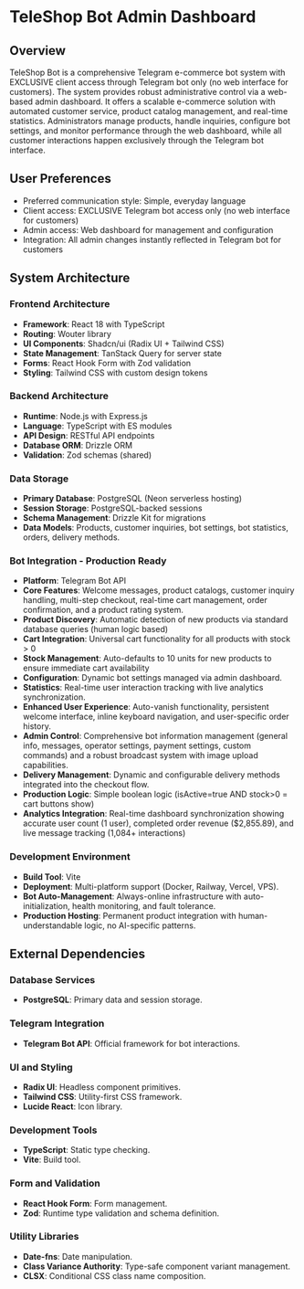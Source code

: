 # TeleShop Bot Admin Dashboard

## Overview
TeleShop Bot is a comprehensive Telegram e-commerce bot system with EXCLUSIVE client access through Telegram bot only (no web interface for customers). The system provides robust administrative control via a web-based admin dashboard. It offers a scalable e-commerce solution with automated customer service, product catalog management, and real-time statistics. Administrators manage products, handle inquiries, configure bot settings, and monitor performance through the web dashboard, while all customer interactions happen exclusively through the Telegram bot interface.

## User Preferences
- Preferred communication style: Simple, everyday language
- Client access: EXCLUSIVE Telegram bot access only (no web interface for customers)
- Admin access: Web dashboard for management and configuration
- Integration: All admin changes instantly reflected in Telegram bot for customers

## System Architecture

### Frontend Architecture
- **Framework**: React 18 with TypeScript
- **Routing**: Wouter library
- **UI Components**: Shadcn/ui (Radix UI + Tailwind CSS)
- **State Management**: TanStack Query for server state
- **Forms**: React Hook Form with Zod validation
- **Styling**: Tailwind CSS with custom design tokens

### Backend Architecture
- **Runtime**: Node.js with Express.js
- **Language**: TypeScript with ES modules
- **API Design**: RESTful API endpoints
- **Database ORM**: Drizzle ORM
- **Validation**: Zod schemas (shared)

### Data Storage
- **Primary Database**: PostgreSQL (Neon serverless hosting)
- **Session Storage**: PostgreSQL-backed sessions
- **Schema Management**: Drizzle Kit for migrations
- **Data Models**: Products, customer inquiries, bot settings, bot statistics, orders, delivery methods.

### Bot Integration - Production Ready
- **Platform**: Telegram Bot API
- **Core Features**: Welcome messages, product catalogs, customer inquiry handling, multi-step checkout, real-time cart management, order confirmation, and a product rating system.
- **Product Discovery**: Automatic detection of new products via standard database queries (human logic based)
- **Cart Integration**: Universal cart functionality for all products with stock > 0
- **Stock Management**: Auto-defaults to 10 units for new products to ensure immediate cart availability
- **Configuration**: Dynamic bot settings managed via admin dashboard.
- **Statistics**: Real-time user interaction tracking with live analytics synchronization.
- **Enhanced User Experience**: Auto-vanish functionality, persistent welcome interface, inline keyboard navigation, and user-specific order history.
- **Admin Control**: Comprehensive bot information management (general info, messages, operator settings, payment settings, custom commands) and a robust broadcast system with image upload capabilities.
- **Delivery Management**: Dynamic and configurable delivery methods integrated into the checkout flow.
- **Production Logic**: Simple boolean logic (isActive=true AND stock>0 = cart buttons show)
- **Analytics Integration**: Real-time dashboard synchronization showing accurate user count (1 user), completed order revenue ($2,855.89), and live message tracking (1,084+ interactions)

### Development Environment
- **Build Tool**: Vite
- **Deployment**: Multi-platform support (Docker, Railway, Vercel, VPS).
- **Bot Auto-Management**: Always-online infrastructure with auto-initialization, health monitoring, and fault tolerance.
- **Production Hosting**: Permanent product integration with human-understandable logic, no AI-specific patterns.

## External Dependencies

### Database Services
- **PostgreSQL**: Primary data and session storage.

### Telegram Integration
- **Telegram Bot API**: Official framework for bot interactions.

### UI and Styling
- **Radix UI**: Headless component primitives.
- **Tailwind CSS**: Utility-first CSS framework.
- **Lucide React**: Icon library.

### Development Tools
- **TypeScript**: Static type checking.
- **Vite**: Build tool.

### Form and Validation
- **React Hook Form**: Form management.
- **Zod**: Runtime type validation and schema definition.

### Utility Libraries
- **Date-fns**: Date manipulation.
- **Class Variance Authority**: Type-safe component variant management.
- **CLSX**: Conditional CSS class name composition.